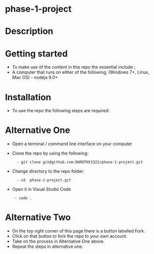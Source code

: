 # phase-1-project
# Description
# Getting started

- To make use of the content in this repo the essential include ;
- A computer that runs on either of the following; (Windows 7+, Linux, Mac OS) - nodejs 9.0+

# Installation

- To use the repo the following steps are required:

# Alternative One

- Open a terminal / command line interface on your computer

- Clone the repo by using the following:

        - git clone git@github.com:DOROTHY2322/phase-1-project.git

- Change directory to the repo folder:

        - cd  phase-1-project.git

 - Open it in Visual Studio Code

        - code .

# Alternative Two

- On the top right corner of this page there is a button labelled Fork.
- Click on that button to fork the repo to your own account.
- Take on the process in Alternative One above.
- Repeat the steps in alternative one.
